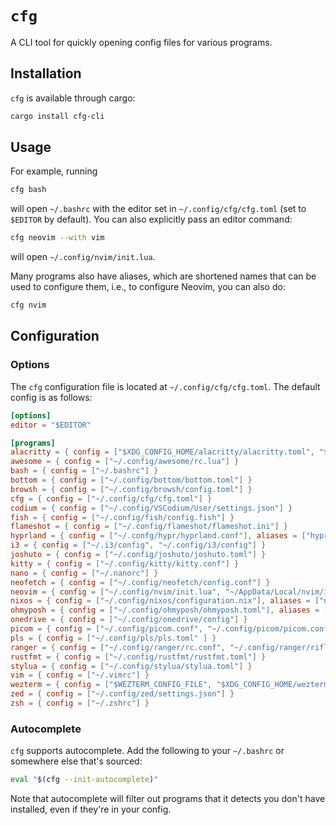 # `cfg`

A CLI tool for quickly opening config files for various programs.

## Installation

`cfg` is available through cargo:

```bash
cargo install cfg-cli
```

## Usage

For example, running

```bash
cfg bash
```

will open `~/.bashrc` with the editor set in `~/.config/cfg/cfg.toml` (set to `$EDITOR` by default). You can also explicitly pass an editor command:

```bash
cfg neovim --with vim
```

will open `~/.config/nvim/init.lua`.

Many programs also have aliases, which are shortened names that can be used to configure them, i.e., to configure Neovim, you can also do:

```bash
cfg nvim
```

## Configuration

### Options

The `cfg` configuration file is located at `~/.config/cfg/cfg.toml`. The default config is as follows:

```toml
[options]
editor = "$EDITOR"

[programs]
alacritty = { config = ["$XDG_CONFIG_HOME/alacritty/alacritty.toml", "$XDG_CONFIG_HOME/alacritty.toml", "~/.config/alacritty/alacritty.toml", "~/.alacritty.toml"], aliases = ["alac"] }
awesome = { config = ["~/.config/awesome/rc.lua"] }
bash = { config = ["~/.bashrc"] }
bottom = { config = ["~/.config/bottom/bottom.toml"] }
browsh = { config = ["~/.config/browsh/config.toml"] }
cfg = { config = ["~/.config/cfg/cfg.toml"] }
codium = { config = ["~/.config/VSCodium/User/settings.json"] }
fish = { config = ["~/.config/fish/config.fish"] }
flameshot = { config = ["~/.config/flameshot/flameshot.ini"] }
hyprland = { config = ["~/.confg/hypr/hyprland.conf"], aliases = ["hypr"] }
i3 = { config = ["~/.i3/config", "~/.config/i3/config"] }
joshuto = { config = ["~/.config/joshuto/joshuto.toml"] }
kitty = { config = ["~/.config/kitty/kitty.conf"] }
nano = { config = ["~/.nanorc"] }
neofetch = { config = ["~/.config/neofetch/config.conf"] }
neovim = { config = ["~/.config/nvim/init.lua", "~/AppData/Local/nvim/init.lua"], aliases = ["nvim"] }
nixos = { config = ["~/.config/nixos/configuration.nix"], aliases = ["nix"] }
ohmyposh = { config = ["~/.config/ohmyposh/ohmyposh.toml"], aliases = ["posh"] }
onedrive = { config = ["~/.config/onedrive/config"] }
picom = { config = ["~/.config/picom.conf", "~/.config/picom/picom.conf"] }
pls = { config = ["~/.config/pls/pls.toml" ] }
ranger = { config = ["~/.config/ranger/rc.conf", "~/.config/ranger/rifle.conf", "~/.config/ranger/scope.sh", "~/.config/ranger/commands.py"] }
rustfmt = { config = ["~/.config/rustfmt/rustfmt.toml"] }
stylua = { config = ["~/.config/stylua/stylua.toml"] }
vim = { config = ["~/.vimrc"] }
wezterm = { config = ["$WEZTERM_CONFIG_FILE", "$XDG_CONFIG_HOME/wezterm/wezterm.lua", "~/.config/wezterm/wezterm.lua", "~/.wezterm.lua"], aliases = ["wez"] }
zed = { config = ["~/.config/zed/settings.json"] }
zsh = { config = ["~/.zshrc"] }
```

### Autocomplete

`cfg` supports autocomplete. Add the following to your `~/.bashrc` or somewhere else that's sourced:

```bash
eval "$(cfg --init-autocomplete)"
```

Note that autocomplete will filter out programs that it detects you don't have installed, even if they're in your config.
